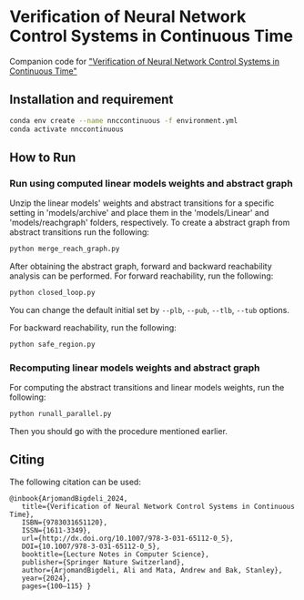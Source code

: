 # Verification of Neural Network Control Systems in Continuous Time

Companion code for ["Verification of Neural Network Control Systems in Continuous Time"](https://arxiv.org/abs/2406.00157)


Installation and requirement
----------------------

```bash
conda env create --name nnccontinuous -f environment.yml
conda activate nnccontinuous
```

How to Run
----------------------

### Run using computed linear models weights and abstract graph
Unzip the linear models' weights and abstract transitions for a specific setting in 'models/archive' and place them in the 'models/Linear' and 'models/reachgraph' folders, respectively.
To create a abstract graph from abstract transitions run the following:

```bash
python merge_reach_graph.py
```
After obtaining the abstract graph, forward and backward reachability analysis can be performed.
For forward reachability, run the following:

```bash
python closed_loop.py
```
You can change the default initial set by `--plb`, `--pub`, `--tlb`, `--tub` options.

For backward reachability, run the following:

```bash
python safe_region.py
```

### Recomputing linear models weights and abstract graph
For computing the abstract transitions and linear models weights, run the following:

```bash
python runall_parallel.py
```
Then you should go with the procedure mentioned earlier.


## Citing ##
The following citation can be used:

```
@inbook{ArjomandBigdeli_2024,
   title={Verification of Neural Network Control Systems in Continuous Time},
   ISBN={9783031651120},
   ISSN={1611-3349},
   url={http://dx.doi.org/10.1007/978-3-031-65112-0_5},
   DOI={10.1007/978-3-031-65112-0_5},
   booktitle={Lecture Notes in Computer Science},
   publisher={Springer Nature Switzerland},
   author={ArjomandBigdeli, Ali and Mata, Andrew and Bak, Stanley},
   year={2024},
   pages={100–115} }
```

